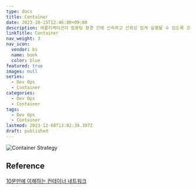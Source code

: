 ```yaml
---
type: docs
title: Container
date: 2023-10-15T12:46:00+09:00
description: 애플리케이션이 컴퓨팅 환경 간에 신속하고 신뢰성 있게 실행될 수 있도록 코드와 그 모든 종속성 있는 것들을 패키징하는 소프트웨어의 표준 단위
linkTitle: Container
nav_weight: 3
nav_icon:
  vendor: bs
  name: book
  color: blue
featured: true
images: null
series:
  - Dev Ops
  - Container
categories:
  - Dev Ops
  - Container
tags:
  - Dev Ops
  - Container
lastmod: 2023-12-08T13:02:39.397Z
draft: published
---
```


![Container Strategy](/dev-ops/container-strategy.jpg#center "https://www.nextbigfuture.com/2019/09/what-is-a-container-in-information-technology-and-how-is-it-useful.html")

## Reference

[10분만에 이해하는 컨테이너 네트워크](https://devocean.sk.com/blog/techBoardDetail.do?ID=163803&boardType=techBlog)
